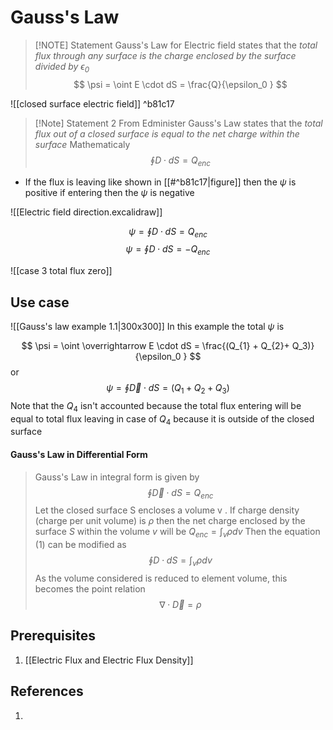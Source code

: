 # Gauss's Law


> [!NOTE] Statement
> Gauss's Law for Electric field states that the *total flux through any surface is the charge enclosed by the surface divided by $\epsilon_0$*
$$
\psi = \oint E \cdot dS = \frac{Q}{\epsilon_0 }  
$$

![[closed surface electric field]] ^b81c17

> [!Note] Statement 2  From Edminister
> Gauss's Law states that the *total flux out of a closed surface is equal to the net charge within the surface*
> Mathematicaly
>$$
\oint D \cdot dS = Q_{enc}
>$$
>



- If the flux is leaving like shown in [[#^b81c17|figure]] then the $\psi$ is positive if entering then the $\psi$ is negative

![[Electric field direction.excalidraw]]

$$
\psi = \oint D \cdot dS = Q_{enc}\tag{E Flux Positive}
$$
$$
\psi = \oint D \cdot dS = - Q_{enc} \tag{E Flux negative}
$$

![[case 3 total flux zero]]


## Use case

![[Gauss's law example 1.1|300x300]]
In this example the total $\psi$ is 

$$
\psi = \oint \overrightarrow E \cdot dS = \frac{(Q_{1} + Q_{2}+ Q_3)}{\epsilon_0 }
$$
or 
$$
\psi = \oint \overrightarrow D \cdot dS = (Q_{1} + Q_{2}+ Q_3)
$$
Note that the $Q_{4}$ isn't accounted because the total flux entering will be equal to total flux leaving in case of $Q_{4}$ because it is outside of the closed surface



#### Gauss's Law in Differential Form
> Gauss's Law in integral form is given by
>$$
\oint \overrightarrow{D} \cdot dS = Q_{enc}\tag{1}
>$$
>  Let the closed surface S encloses a volume v . If charge density (charge per unit volume) is $\rho$ then the net charge enclosed by the surface $S$ within the volume $v$ will be $Q_{enc} = \int_v \rho dv$ 
>  Then the equation $(1)$ can be modified as 
>$$
\oint D \cdot dS = \int_{v} \rho dv
>$$
>As the volume considered is reduced to element volume, this becomes the point relation 
>$$
\nabla \cdot \overrightarrow{D} = \rho
>$$

## Prerequisites
1. [[Electric Flux and Electric Flux Density]]
## References
1. 